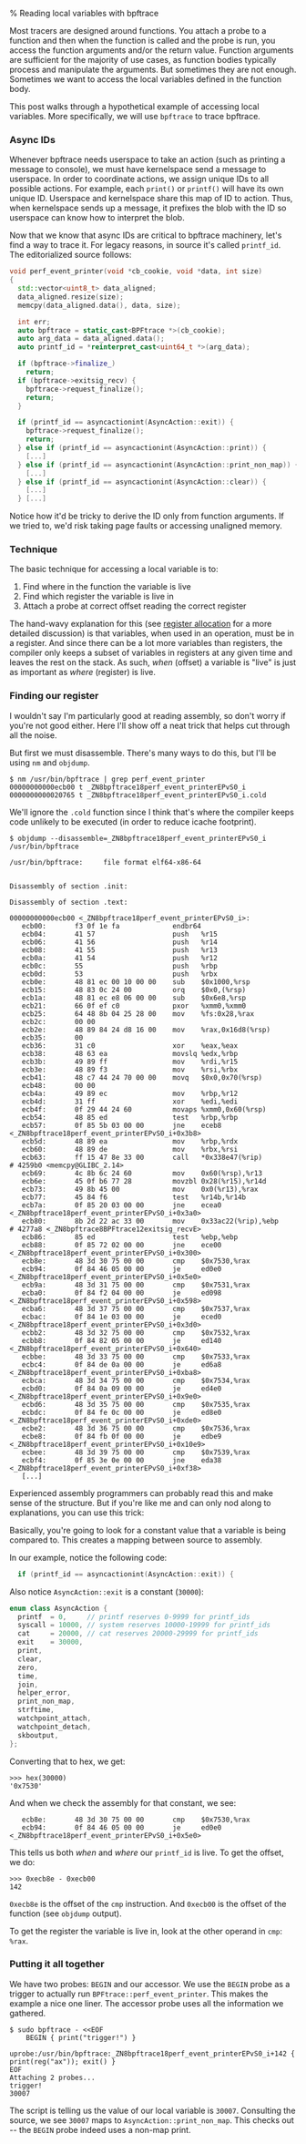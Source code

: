 % Reading local variables with bpftrace

Most tracers are designed around functions. You attach a probe to a function
and then when the function is called and the probe is run, you access the
function arguments and/or the return value. Function arguments are sufficient
for the majority of use cases, as function bodies typically process and
manipulate the arguments. But sometimes they are not enough. Sometimes we want
to access the local variables defined in the function body.

This post walks through a hypothetical example of accessing local variables.
More specifically, we will use `bpftrace` to trace bpftrace.

### Async IDs

Whenever bpftrace needs userspace to take an action (such as printing a message
to console), we must have kernelspace send a message to userspace. In order to
coordinate actions, we assign unique IDs to all possible actions.  For example,
each `print()` or `printf()` will have its own unique ID. Userspace and
kernelspace share this map of ID to action. Thus, when kernelspace sends up a
message, it prefixes the blob with the ID so userspace can know how to
interpret the blob.

Now that we know that async IDs are critical to bpftrace machinery, let's find
a way to trace it. For legacy reasons, in source it's called `printf_id`.  The
editorialized source follows:

```c++
void perf_event_printer(void *cb_cookie, void *data, int size)
{
  std::vector<uint8_t> data_aligned;
  data_aligned.resize(size);
  memcpy(data_aligned.data(), data, size);

  int err;
  auto bpftrace = static_cast<BPFtrace *>(cb_cookie);
  auto arg_data = data_aligned.data();
  auto printf_id = *reinterpret_cast<uint64_t *>(arg_data);

  if (bpftrace->finalize_)
    return;
  if (bpftrace->exitsig_recv) {
    bpftrace->request_finalize();
    return;
  }

  if (printf_id == asyncactionint(AsyncAction::exit)) {
    bpftrace->request_finalize();
    return;
  } else if (printf_id == asyncactionint(AsyncAction::print)) {
    [...]
  } else if (printf_id == asyncactionint(AsyncAction::print_non_map)) {
    [...]
  } else if (printf_id == asyncactionint(AsyncAction::clear)) {
    [...]
  } [...]
```

Notice how it'd be tricky to derive the ID only from function arguments.
If we tried to, we'd risk taking page faults or accessing unaligned memory.

### Technique

The basic technique for accessing a local variable is to:

1. Find where in the function the variable is live
1. Find which register the variable is live in
1. Attach a probe at correct offset reading the correct register

The hand-wavy explanation for this (see [register allocation][0] for a more
detailed discussion) is that variables, when used in an operation, must be in a
register. And since there can be a lot more variables than registers, the
compiler only keeps a subset of variables in registers at any given time and
leaves the rest on the stack. As such, _when_ (offset) a variable is "live" is
just as important as _where_ (register) is live.

### Finding our register

I wouldn't say I'm particularly good at reading assembly, so don't worry
if you're not good either. Here I'll show off a neat trick that helps cut
through all the noise.

But first we must disassemble. There's many ways to do this, but I'll be using
`nm` and `objdump`.

```
$ nm /usr/bin/bpftrace | grep perf_event_printer
00000000000ecb00 t _ZN8bpftrace18perf_event_printerEPvS0_i
0000000000020765 t _ZN8bpftrace18perf_event_printerEPvS0_i.cold
```

We'll ignore the `.cold` function since I think that's where the compiler keeps
code unlikely to be executed (in order to reduce icache footprint).

```
$ objdump --disassemble=_ZN8bpftrace18perf_event_printerEPvS0_i /usr/bin/bpftrace

/usr/bin/bpftrace:     file format elf64-x86-64


Disassembly of section .init:

Disassembly of section .text:

00000000000ecb00 <_ZN8bpftrace18perf_event_printerEPvS0_i>:
   ecb00:       f3 0f 1e fa             endbr64
   ecb04:       41 57                   push   %r15
   ecb06:       41 56                   push   %r14
   ecb08:       41 55                   push   %r13
   ecb0a:       41 54                   push   %r12
   ecb0c:       55                      push   %rbp
   ecb0d:       53                      push   %rbx
   ecb0e:       48 81 ec 00 10 00 00    sub    $0x1000,%rsp
   ecb15:       48 83 0c 24 00          orq    $0x0,(%rsp)
   ecb1a:       48 81 ec e8 06 00 00    sub    $0x6e8,%rsp
   ecb21:       66 0f ef c0             pxor   %xmm0,%xmm0
   ecb25:       64 48 8b 04 25 28 00    mov    %fs:0x28,%rax
   ecb2c:       00 00
   ecb2e:       48 89 84 24 d8 16 00    mov    %rax,0x16d8(%rsp)
   ecb35:       00
   ecb36:       31 c0                   xor    %eax,%eax
   ecb38:       48 63 ea                movslq %edx,%rbp
   ecb3b:       49 89 ff                mov    %rdi,%r15
   ecb3e:       48 89 f3                mov    %rsi,%rbx
   ecb41:       48 c7 44 24 70 00 00    movq   $0x0,0x70(%rsp)
   ecb48:       00 00
   ecb4a:       49 89 ec                mov    %rbp,%r12
   ecb4d:       31 ff                   xor    %edi,%edi
   ecb4f:       0f 29 44 24 60          movaps %xmm0,0x60(%rsp)
   ecb54:       48 85 ed                test   %rbp,%rbp
   ecb57:       0f 85 5b 03 00 00       jne    eceb8 <_ZN8bpftrace18perf_event_printerEPvS0_i+0x3b8>
   ecb5d:       48 89 ea                mov    %rbp,%rdx
   ecb60:       48 89 de                mov    %rbx,%rsi
   ecb63:       ff 15 47 8e 33 00       call   *0x338e47(%rip)        # 4259b0 <memcpy@GLIBC_2.14>
   ecb69:       4c 8b 6c 24 60          mov    0x60(%rsp),%r13
   ecb6e:       45 0f b6 77 28          movzbl 0x28(%r15),%r14d
   ecb73:       49 8b 45 00             mov    0x0(%r13),%rax
   ecb77:       45 84 f6                test   %r14b,%r14b
   ecb7a:       0f 85 20 03 00 00       jne    ecea0 <_ZN8bpftrace18perf_event_printerEPvS0_i+0x3a0>
   ecb80:       8b 2d 22 ac 33 00       mov    0x33ac22(%rip),%ebp        # 4277a8 <_ZN8bpftrace8BPFtrace12exitsig_recvE>
   ecb86:       85 ed                   test   %ebp,%ebp
   ecb88:       0f 85 72 02 00 00       jne    ece00 <_ZN8bpftrace18perf_event_printerEPvS0_i+0x300>
   ecb8e:       48 3d 30 75 00 00       cmp    $0x7530,%rax
   ecb94:       0f 84 46 05 00 00       je     ed0e0 <_ZN8bpftrace18perf_event_printerEPvS0_i+0x5e0>
   ecb9a:       48 3d 31 75 00 00       cmp    $0x7531,%rax
   ecba0:       0f 84 f2 04 00 00       je     ed098 <_ZN8bpftrace18perf_event_printerEPvS0_i+0x598>
   ecba6:       48 3d 37 75 00 00       cmp    $0x7537,%rax
   ecbac:       0f 84 1e 03 00 00       je     eced0 <_ZN8bpftrace18perf_event_printerEPvS0_i+0x3d0>
   ecbb2:       48 3d 32 75 00 00       cmp    $0x7532,%rax
   ecbb8:       0f 84 82 05 00 00       je     ed140 <_ZN8bpftrace18perf_event_printerEPvS0_i+0x640>
   ecbbe:       48 3d 33 75 00 00       cmp    $0x7533,%rax
   ecbc4:       0f 84 de 0a 00 00       je     ed6a8 <_ZN8bpftrace18perf_event_printerEPvS0_i+0xba8>
   ecbca:       48 3d 34 75 00 00       cmp    $0x7534,%rax
   ecbd0:       0f 84 0a 09 00 00       je     ed4e0 <_ZN8bpftrace18perf_event_printerEPvS0_i+0x9e0>
   ecbd6:       48 3d 35 75 00 00       cmp    $0x7535,%rax
   ecbdc:       0f 84 fe 0c 00 00       je     ed8e0 <_ZN8bpftrace18perf_event_printerEPvS0_i+0xde0>
   ecbe2:       48 3d 36 75 00 00       cmp    $0x7536,%rax
   ecbe8:       0f 84 fb 0f 00 00       je     edbe9 <_ZN8bpftrace18perf_event_printerEPvS0_i+0x10e9>
   ecbee:       48 3d 39 75 00 00       cmp    $0x7539,%rax
   ecbf4:       0f 85 3e 0e 00 00       jne    eda38 <_ZN8bpftrace18perf_event_printerEPvS0_i+0xf38>
   [...]
```

Experienced assembly programmers can probably read this and make sense of the
structure. But if you're like me and can only nod along to explanations, you
can use this trick:

Basically, you're going to look for a constant value that a variable is being
compared to. This creates a mapping between source to assembly.

In our example, notice the following code:

```c++
  if (printf_id == asyncactionint(AsyncAction::exit)) {
```

Also notice `AsyncAction::exit` is a constant (`30000`):

```c++
enum class AsyncAction {
  printf  = 0,     // printf reserves 0-9999 for printf_ids
  syscall = 10000, // system reserves 10000-19999 for printf_ids
  cat     = 20000, // cat reserves 20000-29999 for printf_ids
  exit    = 30000,
  print,
  clear,
  zero,
  time,
  join,
  helper_error,
  print_non_map,
  strftime,
  watchpoint_attach,
  watchpoint_detach,
  skboutput,
};
```

Converting that to hex, we get:

```
>>> hex(30000)
'0x7530'
```

And when we check the assembly for that constant, we see:

```
   ecb8e:       48 3d 30 75 00 00       cmp    $0x7530,%rax
   ecb94:       0f 84 46 05 00 00       je     ed0e0 <_ZN8bpftrace18perf_event_printerEPvS0_i+0x5e0>
```

This tells us both _when_ and _where_ our `printf_id` is live. To get the offset,
we do:

```
>>> 0xecb8e - 0xecb00
142
```

`0xecb8e` is the offset of the `cmp` instruction. And `0xecb00` is the offset of
the function (see `objdump` output).

To get the register the variable is live in, look at the other operand in
`cmp`: `%rax`.

### Putting it all together

We have two probes: `BEGIN` and our accessor. We use the `BEGIN` probe as a
trigger to actually run `BPFtrace::perf_event_printer`. This makes the example
a nice one liner. The accessor probe uses all the information we gathered.

```
$ sudo bpftrace - <<EOF
    BEGIN { print("trigger!") }
    uprobe:/usr/bin/bpftrace:_ZN8bpftrace18perf_event_printerEPvS0_i+142 { print(reg("ax")); exit() }
EOF
Attaching 2 probes...
trigger!
30007
```

The script is telling us the value of our local variable is `30007`. Consulting
the source, we see `30007` maps to `AsyncAction::print_non_map`. This checks
out -- the `BEGIN` probe indeed uses a non-map print.


[0]: https://en.wikipedia.org/wiki/Register_allocation
